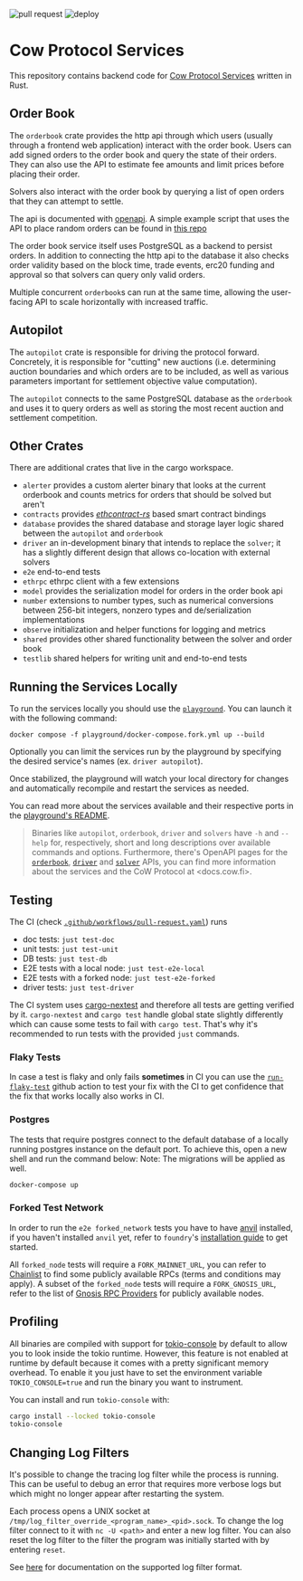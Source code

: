 ![pull request](https://github.com/cowprotocol/services/workflows/pull%20request/badge.svg) ![deploy](https://github.com/cowprotocol/services/workflows/deploy/badge.svg)

# Cow Protocol Services

This repository contains backend code for [Cow Protocol Services](https://docs.cow.fi/) written in Rust.

## Order Book

The `orderbook` crate provides the http api through which users (usually through a frontend web application) interact with the order book.
Users can add signed orders to the order book and query the state of their orders.
They can also use the API to estimate fee amounts and limit prices before placing their order.

Solvers also interact with the order book by querying a list of open orders that they can attempt to settle.

The api is documented with [openapi](https://api.cow.fi/docs/).
A simple example script that uses the API to place random orders can be found in [this repo](https://github.com/cowprotocol/trading-bot)

The order book service itself uses PostgreSQL as a backend to persist orders.
In addition to connecting the http api to the database it also checks order validity based on the block time, trade events, erc20 funding and approval so that solvers can query only valid orders.

Multiple concurrent `orderbook`s can run at the same time, allowing the user-facing API to scale horizontally with increased traffic.

## Autopilot

The `autopilot` crate is responsible for driving the protocol forward.
Concretely, it is responsible for "cutting" new auctions (i.e. determining auction boundaries and which orders are to be included, as well as various parameters important for settlement objective value computation).

The `autopilot` connects to the same PostgreSQL database as the `orderbook` and uses it to query orders as well as storing the most recent auction and settlement competition.

## Other Crates

There are additional crates that live in the cargo workspace.

- `alerter` provides a custom alerter binary that looks at the current orderbook and counts metrics for orders that should be solved but aren't
- `contracts` provides _[ethcontract-rs](https://github.com/gnosis/ethcontract-rs)_ based smart contract bindings
- `database` provides the shared database and storage layer logic shared between the `autopilot` and `orderbook`
- `driver` an in-development binary that intends to replace the `solver`; it has a slightly different design that allows co-location with external solvers
- `e2e` end-to-end tests
- `ethrpc` ethrpc client with a few extensions
- `model` provides the serialization model for orders in the order book api
- `number` extensions to number types, such as numerical conversions between 256-bit integers, nonzero types and de/serialization implementations
- `observe` initialization and helper functions for logging and metrics
- `shared` provides other shared functionality between the solver and order book
- `testlib` shared helpers for writing unit and end-to-end tests

## Running the Services Locally

To run the services locally you should use the [`playground`](./playground/README.md).
You can launch it with the following command:

```
docker compose -f playground/docker-compose.fork.yml up --build
```

Optionally you can limit the services run by the playground by specifying the desired service's names (ex. `driver autopilot`).

Once stabilized, the playground will watch your local directory for changes and automatically recompile and restart the services as needed.

You can read more about the services available and their respective ports in the [playground's README](./playground/README.md).

> Binaries like `autopilot`, `orderbook`, `driver` and `solvers` have `-h` and `--help` for, respectively, short and long descriptions over available commands and options.
> Furthermore, there's OpenAPI pages for the [`orderbook`](https://docs.cow.fi/cow-protocol/reference/apis/orderbook),
> [`driver`](https://docs.cow.fi/cow-protocol/reference/apis/driver) and [`solver`](https://docs.cow.fi/cow-protocol/reference/apis/solver) APIs,
> you can find more information about the services and the CoW Protocol at <docs.cow.fi>.


## Testing

The CI (check [`.github/workflows/pull-request.yaml`](.github/workflows/pull-request.yaml)) runs
- doc tests: `just test-doc`
- unit tests: `just test-unit`
- DB tests: `just test-db`
- E2E tests with a local node: `just test-e2e-local`
- E2E tests with a forked node: `just test-e2e-forked`
- driver tests: `just test-driver`

The CI system uses [cargo-nextest](https://nexte.st/) and therefore all tests are getting verified by it.
`cargo-nextest` and `cargo test` handle global state slightly differently which can cause some tests to fail with `cargo test`.
That's why it's recommended to run tests with the provided `just` commands.

### Flaky Tests

In case a test is flaky and only fails **sometimes** in CI you can use the [`run-flaky-test`](.github/workflows/pull-request.yaml) github action to test your fix with the CI to get confidence that the fix that works locally also works in CI.

### Postgres

The tests that require postgres connect to the default database of a locally running postgres instance on the default port.
To achieve this, open a new shell and run the command below:
Note: The migrations will be applied as well.

```sh
docker-compose up
```

### Forked Test Network

In order to run the `e2e forked_network` tests you have to have [anvil](https://github.com/foundry-rs/foundry) installed,
if you haven't installed `anvil` yet, refer to `foundry`'s [installation guide](https://book.getfoundry.sh/getting-started/installation) to get started.

All `forked_node` tests will require a `FORK_MAINNET_URL`, you can refer to [Chainlist](https://chainlist.org/chain/1) to find some publicly available RPCs (terms and conditions may apply).
A subset of the `forked_node` tests will require a `FORK_GNOSIS_URL`, refer to the list of [Gnosis RPC Providers](https://docs.gnosischain.com/tools/RPC%20Providers/) for publicly available nodes.

## Profiling

All binaries are compiled with support for [tokio-console](https://github.com/tokio-rs/console) by default to allow you to look inside the tokio runtime.
However, this feature is not enabled at runtime by default because it comes with a pretty significant memory overhead. To enable it you just have to set the environment variable `TOKIO_CONSOLE=true` and run the binary you want to instrument.

You can install and run `tokio-console` with:
```bash
cargo install --locked tokio-console
tokio-console
```

## Changing Log Filters

It's possible to change the tracing log filter while the process is running. This can be useful to debug an error that requires more verbose logs but which might no longer appear after restarting the system.

Each process opens a UNIX socket at `/tmp/log_filter_override_<program_name>_<pid>.sock`. To change the log filter connect to it with `nc -U <path>` and enter a new log filter.
You can also reset the log filter to the filter the program was initially started with by entering `reset`.

See [here](https://docs.rs/tracing-subscriber/latest/tracing_subscriber/filter/struct.EnvFilter.html#directives) for documentation on the supported log filter format.

